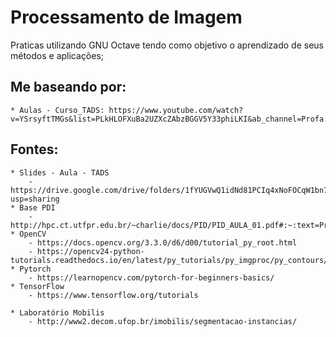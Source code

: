 # Processamento de Imagem

Praticas utilizando GNU Octave tendo como objetivo o aprendizado de seus métodos e aplicações;

## Me baseando por: 
    * Aulas - Curso_TADS: https://www.youtube.com/watch?v=YSrsyftTMGs&list=PLkHLOFXuBa2UZXcZAbzBGGV5Y33phiLKI&ab_channel=Profa.AlessandraMendes
    
## Fontes:
    * Slides - Aula - TADS 
        - https://drive.google.com/drive/folders/1fYUGVwQ1idNd81PCIq4xNoFOCqW1bn7H?usp=sharing
    * Base PDI 
        - http://hpc.ct.utfpr.edu.br/~charlie/docs/PID/PID_AULA_01.pdf#:~:text=Processamento%20de%20Imagens%20Processamento%20Digital%20de%20Imagens%20Consiste,processo%20sejam%20imagens%20ou%20informa%C3%A7%C3%B5es%20extra%C3%ADdas%20da%20imagem.
    * OpenCV 
        - https://docs.opencv.org/3.3.0/d6/d00/tutorial_py_root.html
        - https://opencv24-python-tutorials.readthedocs.io/en/latest/py_tutorials/py_imgproc/py_contours/py_contour_features/py_contour_features.html
    * Pytorch 
        - https://learnopencv.com/pytorch-for-beginners-basics/
    * TensorFlow 
        - https://www.tensorflow.org/tutorials
    
    * Laboratório Mobilis 
        - http://www2.decom.ufop.br/imobilis/segmentacao-instancias/
